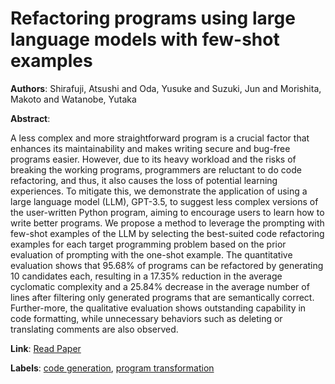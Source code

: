 # Refactoring programs using large language models with few-shot examples

**Authors**: Shirafuji, Atsushi and Oda, Yusuke and Suzuki, Jun and Morishita, Makoto and Watanobe, Yutaka

**Abstract**:

A less complex and more straightforward program is a crucial factor that enhances its maintainability and makes writing secure and bug-free programs easier. However, due to its heavy workload and the risks of breaking the working programs, programmers are reluctant to do code refactoring, and thus, it also causes the loss of potential learning experiences. To mitigate this, we demonstrate the application of using a large language model (LLM), GPT-3.5, to suggest less complex versions of the user-written Python program, aiming to encourage users to learn how to write better programs. We propose a method to leverage the prompting with few-shot examples of the LLM by selecting the best-suited code refactoring examples for each target programming problem based on the prior evaluation of prompting with the one-shot example. The quantitative evaluation shows that 95.68% of programs can be refactored by generating 10 candidates each, resulting in a 17.35% reduction in the average cyclomatic complexity and a 25.84% decrease in the average number of lines after filtering only generated programs that are semantically correct. Further-more, the qualitative evaluation shows outstanding capability in code formatting, while unnecessary behaviors such as deleting or translating comments are also observed.

**Link**: [Read Paper](https://arxiv.org/pdf/2311.11690.pdf)

**Labels**: [code generation](../../labels/code_generation.md), [program transformation](../../labels/program_transformation.md)
